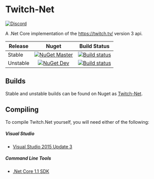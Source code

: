 # Twitch-Net
[![Discord](https://discordapp.com/api/guilds/257698577894080512/widget.png)](https://discord.gg/yd8x2wM)

A .Net Core implementation of the https://twitch.tv/ version 3 api.

| Release  | Nuget  | Build Status  |
| -------- |:------:|:-------------:|
| Stable   | [![NuGet Master](https://img.shields.io/nuget/v/Twitch-Net.svg)](https://www.nuget.org/packages/Twitch-Net/) | [![Build status](https://ci.appveyor.com/api/projects/status/i5hafxnpkmq2oia8/branch/master?svg=true)](https://ci.appveyor.com/project/Aux/twitch-net/branch/master) |
| Unstable | [![NuGet Dev](https://img.shields.io/nuget/vpre/Twitch-Net.svg)](https://www.nuget.org/packages/Twitch-Net/) | [![Build status](https://ci.appveyor.com/api/projects/status/i5hafxnpkmq2oia8/branch/master?svg=true)](https://ci.appveyor.com/project/Aux/twitch-net/branch/dev) |

## Builds
Stable and unstable builds can be found on Nuget as [Twitch-Net](https://www.nuget.org/packages/Twitch-Net/).

## Compiling
To compile Twitch.Net yourself, you will need either of the following:

##### Visual Studio
- [Visual Studio 2015 Update 3](https://www.microsoft.com/net/core#windowsvs2015)

##### Command Line Tools
- [.Net Core 1.1 SDK](https://www.microsoft.com/net/download/core)
